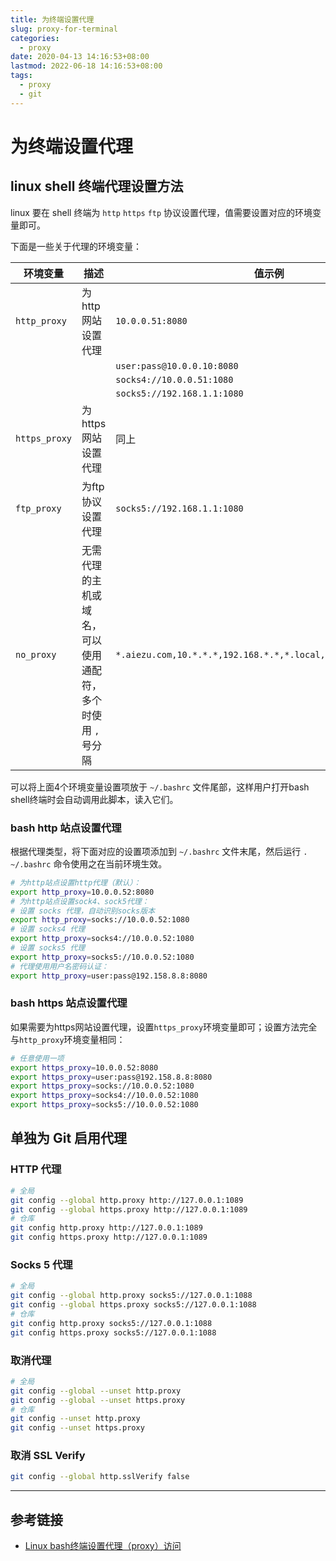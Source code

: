 ```yaml
---
title: 为终端设置代理
slug: proxy-for-terminal
categories:
  - proxy
date: 2020-04-13 14:16:53+08:00
lastmod: 2022-06-18 14:16:53+08:00
tags:
  - proxy
  - git
---
```

# 为终端设置代理

## linux shell 终端代理设置方法

linux 要在 shell 终端为 `http` `https` `ftp` 协议设置代理，值需要设置对应的环境变量即可。

下面是一些关于代理的环境变量：

| 环境变量      | 描述                                                        | 值示例                                                         |
| ------------- | ----------------------------------------------------------- | -------------------------------------------------------------- |
| `http_proxy`  | 为http网站设置代理                                          | `10.0.0.51:8080`                                               |
|               |                                                             | `user:pass@10.0.0.10:8080`                                     |
|               |                                                             | `socks4://10.0.0.51:1080`                                      |
|               |                                                             | `socks5://192.168.1.1:1080`                                    |
| `https_proxy` | 为https网站设置代理                                         | 同上                                                           |
| `ftp_proxy`   | 为ftp协议设置代理                                           | `socks5://192.168.1.1:1080`                                    |
| `no_proxy`    | 无需代理的主机或域名，可以使用通配符，多个时使用 `,` 号分隔 | `*.aiezu.com,10.*.*.*,192.168.*.*,*.local,localhost,127.0.0.1` |

可以将上面4个环境变量设置项放于 `~/.bashrc` 文件尾部，这样用户打开bash shell终端时会自动调用此脚本，读入它们。

### bash http 站点设置代理

根据代理类型，将下面对应的设置项添加到 `~/.bashrc` 文件末尾，然后运行 `. ~/.bashrc` 命令使用之在当前环境生效。

```bash
# 为http站点设置http代理（默认）：
export http_proxy=10.0.0.52:8080
# 为http站点设置sock4、sock5代理：
# 设置 socks 代理，自动识别socks版本
export http_proxy=socks://10.0.0.52:1080
# 设置 socks4 代理
export http_proxy=socks4://10.0.0.52:1080
# 设置 socks5 代理
export http_proxy=socks5://10.0.0.52:1080
# 代理使用用户名密码认证：
export http_proxy=user:pass@192.158.8.8:8080
```

### bash https 站点设置代理

如果需要为https网站设置代理，设置`https_proxy`环境变量即可；设置方法完全与`http_proxy`环境变量相同：

```bash
# 任意使用一项
export https_proxy=10.0.0.52:8080
export https_proxy=user:pass@192.158.8.8:8080
export https_proxy=socks://10.0.0.52:1080
export https_proxy=socks4://10.0.0.52:1080
export https_proxy=socks5://10.0.0.52:1080
```

## 单独为 Git 启用代理

### HTTP 代理

```bash
# 全局
git config --global http.proxy http://127.0.0.1:1089
git config --global https.proxy http://127.0.0.1:1089
# 仓库
git config http.proxy http://127.0.0.1:1089
git config https.proxy http://127.0.0.1:1089
```

### Socks 5 代理

```bash
# 全局
git config --global http.proxy socks5://127.0.0.1:1088
git config --global https.proxy socks5://127.0.0.1:1088
# 仓库
git config http.proxy socks5://127.0.0.1:1088
git config https.proxy socks5://127.0.0.1:1088
```

### 取消代理

```bash
# 全局
git config --global --unset http.proxy
git config --global --unset https.proxy
# 仓库
git config --unset http.proxy
git config --unset https.proxy
```

### 取消 SSL Verify

```bash
git config --global http.sslVerify false
```

----

## 参考链接

- [Linux bash终端设置代理（proxy）访问](https://aiezu.com/article/linux_bash_set_proxy)

